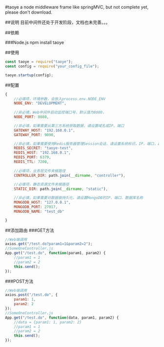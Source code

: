 #taoye
a node middleware frame like springMVC, but not complete yet, please don't download.

##说明
目前中间件还处于开发阶段，文档也未完善。。。

##依赖

###Node.js
npm install taoye

##使用
```js
const taoye = require("taoye");
const config = require("your_config_file");

taoye.startup(config);
```

##配置
```javascript
{
	//必填项，环境参数，会放入process.env.NODE_ENV
	NODE_ENV: "DEVELOPMENT",
	
	//非必填，Web中间件启动监控端口号，默认值为8080，
	NODE_PORT: 8080,

    //非必填，如果需要从第三方系统获取数据，请设置域名或IP、端口
    GATEWAY_HOST: "192.168.0.1",
    GATEWAY_PORT: 9090,

    //非必填，如果需要使用Redis服务器管理Session会话，请设置系统标识，IP，端口，超时时间(默认值7200）
    REDIS_SECRET: "taoye-test",
    REDIS_HOST: "192.168.0.1",
    REDIS_PORT: 6379,
    REDIS_TTL: 7200,
	
	//必填项，业务层文件夹根路径
	CONTROLLER_DIR: path.join(__dirname, "controller"),
	
	//必填项，静态资源文件夹根路径
	STATIC_DIR: path.join(__dirname, "static"),

	//非必填，如果需要对数据做持久化，请设置MongoDB的IP、端口、数据库名称
	MONGODB_HOST: "127.0.0.1",
	MONGODB_PORT: 27017,
	MONGODB_NAME: "test_db"

}
```

##添加路由
###GET方法
```js
//Web端调用
axios.get("/test.do?param1=1&param2=2");
//SomeOneController.js
App.get("/test.do", function(param1, param2) {
    //param1 = 1
    //param2 = 2
    this.send();
});
```
###POST方法
```js
//Web端调用
axios.post("/test.do", {
    param1: 1,
    param2: 2
});
//SomeOneController.js
App.get("/test.do", function(data, param1, param2) {
    //data = {param1: 1, param2: 2}
    //param1 = 1
    //param2 = 2
    this.send();
});
```